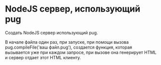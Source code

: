 # NodeJS сервер, использующий pug

Создать NodeJS сервер использующий pug.

В начале файла один раз, при запуске, при помощи вызова pug.compileFile('ваш файл.pug'),
создается функция, которая вызывается уже при каждом запросе, при вызове она генерирует HTML и сервер отдает этот HTML клиенту.

